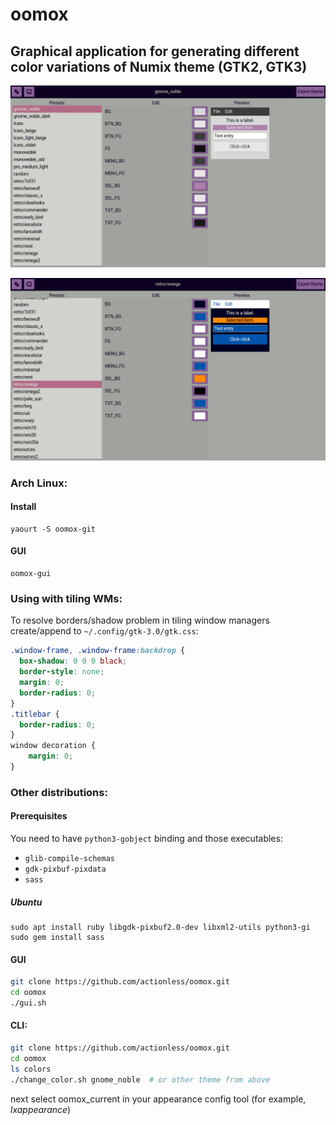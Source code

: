 ﻿oomox
=====

## Graphical application for generating different color variations of Numix theme (GTK2, GTK3)

![Screenshot GUI 1](https://raw.githubusercontent.com/actionless/oomox/master/screenshot_gui.png "Screenshot GUI 1")

![Screenshot GUI 2](https://raw.githubusercontent.com/actionless/oomox/master/screenshot_gui_retro.png "Screenshot GUI 2")

### Arch Linux:

#### Install

```
yaourt -S oomox-git
```

#### GUI

```
oomox-gui
```


### Using with tiling WMs:

To resolve borders/shadow problem in tiling window managers create/append to 
`~/.config/gtk-3.0/gtk.css`:

```css
.window-frame, .window-frame:backdrop {
  box-shadow: 0 0 0 black;
  border-style: none;
  margin: 0;
  border-radius: 0;
}
.titlebar {
  border-radius: 0;
}
window decoration {
	margin: 0;
}
```


### Other distributions:

#### Prerequisites

You need to have `python3-gobject` binding and those executables:
 - `glib-compile-schemas`
 - `gdk-pixbuf-pixdata`
 - `sass`

##### Ubuntu

```
sudo apt install ruby libgdk-pixbuf2.0-dev libxml2-utils python3-gi
sudo gem install sass
```

#### GUI

```sh
git clone https://github.com/actionless/oomox.git
cd oomox
./gui.sh
```

#### CLI:
```sh
git clone https://github.com/actionless/oomox.git
cd oomox
ls colors
./change_color.sh gnome_noble  # or other theme from above
```


next select oomox_current in your appearance config tool (for example, _lxappearance_)

